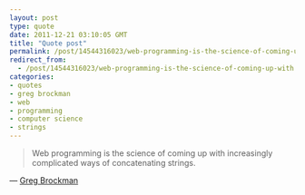 ```yaml
---
layout: post
type: quote
date: 2011-12-21 03:10:05 GMT
title: "Quote post"
permalink: /post/14544316023/web-programming-is-the-science-of-coming-up-with
redirect_from: 
  - /post/14544316023/web-programming-is-the-science-of-coming-up-with
categories:
- quotes
- greg brockman
- web
- programming
- computer science
- strings
---
```

<blockquote>Web programming is the science of coming up with increasingly complicated ways of concatenating strings.</blockquote>

 — <a href="https://twitter.com/#!/thegdb/status/148293778019581952">Greg Brockman</a>